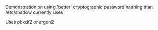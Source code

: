 Demonstration on using 'better' cryptographic password hashing
than /etc/shadow currently uses

Uses pbkdf2 or argon2
